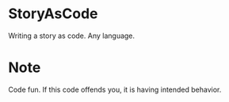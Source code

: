 # StoryAsCode
Writing a story as code. Any language.

# Note
Code fun. If this code offends you, it is having intended behavior.
